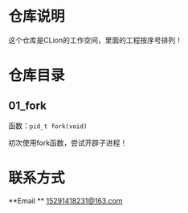 # 仓库说明

这个仓库是CLion的工作空间，里面的工程按序号排列！

# 仓库目录

## 01_fork

函数：`pid_t fork(void)`

初次使用fork函数，尝试开辟子进程！

# 联系方式

**Email ** 15291418231@163.com

